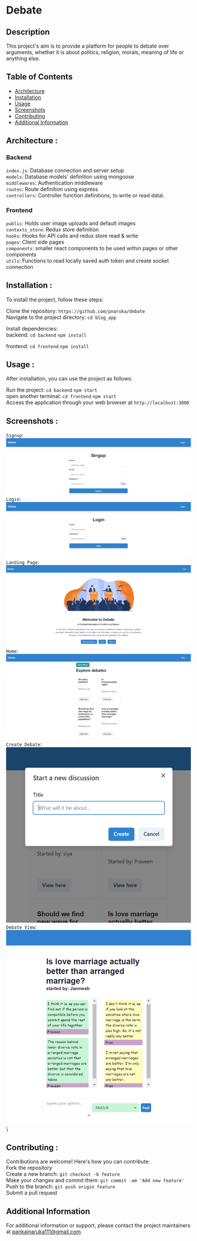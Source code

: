 # Debate

## Description
This project's aim is to provide a platform for people to debate over arguments, whether it is about politics, religion, morals, meaning of life or anything else.

## Table of Contents
- [Architecture](#architecture)
- [Installation](#installation)
- [Usage](#usage)
- [Screenshots](#screenshots)
- [Contributing](#contributing)
- [Additional Information](#addinfo)

## Architecture <a name="architecture"></a>:
### Backend
`index.js`: Database connection and server setup\
`models`: Database models' definition using mongoose\
`middlewares`: Authentication middleware\
`routes`: Route definition using express\
`controllers`: Controller function definitions, to write or read data\

### Frontend
`public`: Holds user image uploads and default images\
`contexts_store`: Redux store definition\
`hooks`: Hooks for API calls and redux store read & write\
`pages`: Client side pages\
`components`: smaller react components to be used within pages or other components\
`utils`: Functions to read locally saved auth token and create socket connection

## Installation <a name="installation"></a>:
To install the project, follow these steps:

Clone the repository: `https://github.com/pnaruka/debate`\
Navigate to the project directory: `cd blog_app`

Install dependencies:\
backend:
`cd backend`
`npm install`

frontend:
`cd frontend`
`npm install`

## Usage <a name="usage"></a>:
After installation, you can use the project as follows:

Run the project: `cd backend` `npm start`\
open another terminal: `cd frontend` `npm start`\
Access the application through your web browser at `http://localhost:3000` 

## Screenshots <a name="screenshots"></a>:
`Signup`: ![Signup](readMe_screenshots/signup.png) \
`Login`: ![Login](readMe_screenshots/login.png) \
`Landing Page`: ![Landing Page](readMe_screenshots/landingPage.png) \
`Home`: ![Home](readMe_screenshots/home.png) \
`Create Debate`: ![Create Debate](readMe_screenshots/createDebate.png) \
`Debate View`: ![Blog View](readMe_screenshots/debateView.png) \

## Contributing <a name="contributing"></a>:
Contributions are welcome! Here's how you can contribute:\
Fork the repository\
Create a new branch: `git checkout -b feature`\
Make your changes and commit them: `git commit -am 'Add new feature'`\
Push to the branch: `git push origin feature`\
Submit a pull request

## Additional Information <a name="addinfo"></a>

For additional information or support, please contact the project maintainers at pankajnaruka111@gmail.com.
